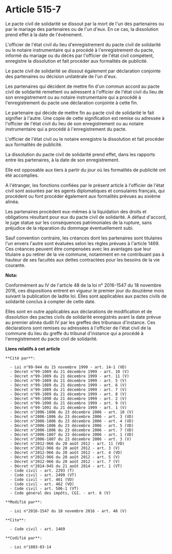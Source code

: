 # Article 515-7

Le pacte civil de solidarité se dissout par la mort de l'un des partenaires ou par le mariage des partenaires ou de l'un
d'eux. En ce cas, la dissolution prend effet à la date de l'événement. 

L'officier de l'état civil du lieu d'enregistrement du pacte civil de solidarité ou le notaire instrumentaire qui a procédé à
l'enregistrement du pacte, informé du mariage ou du décès par l'officier de l'état civil compétent, enregistre la dissolution
et fait procéder aux formalités de publicité. 

Le pacte civil de solidarité se dissout également par déclaration conjointe des partenaires ou décision unilatérale de l'un
d'eux. 

Les partenaires qui décident de mettre fin d'un commun accord au pacte civil de solidarité remettent ou adressent à
l'officier de l'état civil du lieu de son enregistrement ou au notaire instrumentaire qui a procédé à l'enregistrement du
pacte une déclaration conjointe à cette fin. 

Le partenaire qui décide de mettre fin au pacte civil de solidarité le fait signifier à l'autre. Une copie de cette
signification est remise ou adressée à l'officier de l'état civil du lieu de son enregistrement ou au notaire instrumentaire
qui a procédé à l'enregistrement du pacte. 

L'officier de l'état civil ou le notaire enregistre la dissolution et fait procéder aux formalités de publicité. 

La dissolution du pacte civil de solidarité prend effet, dans les rapports entre les partenaires, à la date de son
enregistrement. 

Elle est opposable aux tiers à partir du jour où les formalités de publicité ont été accomplies.

A l'étranger, les fonctions confiées par le présent article à l'officier de l'état civil sont assurées par les agents
diplomatiques et consulaires français, qui procèdent ou font procéder également aux formalités prévues au sixième alinéa. 

Les partenaires procèdent eux-mêmes à la liquidation des droits et obligations résultant pour eux du pacte civil de
solidarité. A défaut d'accord, le juge statue sur les conséquences patrimoniales de la rupture, sans préjudice de la
réparation du dommage éventuellement subi. 

Sauf convention contraire, les créances dont les partenaires sont titulaires l'un envers l'autre sont évaluées selon les
règles prévues à l'article 1469. Ces créances peuvent être compensées avec les avantages que leur titulaire a pu retirer de
la vie commune, notamment en ne contribuant pas à hauteur de ses facultés aux dettes contractées pour les besoins de la vie
courante.

**Nota:**

Conformément au IV de l'article 48 de la loi n° 2016-1547 du 18 novembre 2016, ces dispositions entrent en vigueur le premier
jour du douzième mois suivant la publication de ladite loi. Elles sont applicables aux pactes civils de solidarité conclus à
compter de cette date. 

Elles sont en outre applicables aux déclarations de modification et de dissolution des pactes civils de solidarité
enregistrés avant la date prévue au premier alinéa dudit IV par les greffes des tribunaux d'instance. Ces déclarations sont
remises ou adressées à l'officier de l'état civil de la commune du lieu du greffe du tribunal d'instance qui a procédé à
l'enregistrement du pacte civil de solidarité.

**Liens relatifs à cet article**

	**Cité par**:

	  - Loi n°99-944 du 15 novembre 1999 - art. 14-1 (VD)
	  - Décret n°99-1089 du 21 décembre 1999 - art. 10 (V)
	  - Décret n°99-1089 du 21 décembre 1999 - art. 11 (V)
	  - Décret n°99-1089 du 21 décembre 1999 - art. 5 (V)
	  - Décret n°99-1089 du 21 décembre 1999 - art. 6 (V)
	  - Décret n°99-1089 du 21 décembre 1999 - art. 7 (V)
	  - Décret n°99-1089 du 21 décembre 1999 - art. 8 (V)
	  - Décret n°99-1090 du 21 décembre 1999 - art. 2 (V)
	  - Décret n°99-1090 du 21 décembre 1999 - art. 9 (V)
	  - Décret n°99-1091 du 21 décembre 1999 - art. 1 (V)
	  - Décret n°2006-1806 du 23 décembre 2006 - art. 10 (V)
	  - Décret n°2006-1806 du 23 décembre 2006 - art. 3 (VD)
	  - Décret n°2006-1806 du 23 décembre 2006 - art. 4 (VD)
	  - Décret n°2006-1806 du 23 décembre 2006 - art. 5 (VD)
	  - Décret n°2006-1806 du 23 décembre 2006 - art. 7 (VD)
	  - Décret n°2006-1807 du 23 décembre 2006 - art. 1 (VD)
	  - Décret n°2006-1807 du 23 décembre 2006 - art. 3 (V)
	  - Décret n°2012-966 du 20 août 2012 - art. 11 (VD)
	  - Décret n°2012-966 du 20 août 2012 - art. 3 (V)
	  - Décret n°2012-966 du 20 août 2012 - art. 4 (VD)
	  - Décret n°2012-966 du 20 août 2012 - art. 5 (V)
	  - Décret n°2012-966 du 20 août 2012 - art. 7 (V)
	  - Décret n°2014-945 du 21 août 2014 - art. 1 (VT)
	  - Code civil - art. 2293 (T)
	  - Code civil - art. 2499 (VT)
	  - Code civil - art. 461 (VD)
	  - Code civil - art. 462 (VD)
	  - Code civil - art. 506-1 (VT)
	  - Code général des impôts, CGI. - art. 6 (V)

	**Modifié par**:

	  - Loi n°2016-1547 du 18 novembre 2016 - art. 48 (V)

	**Cite**:

	  - Code civil - art. 1469

	**Codifié par**:

	  - Loi n°1803-03-14
